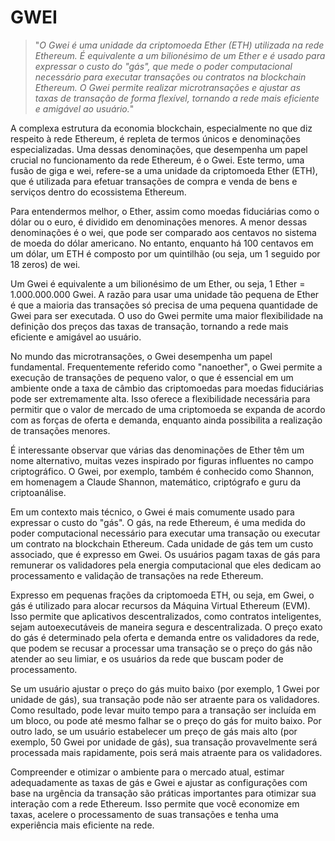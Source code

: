 # GWEI

>"*O Gwei é uma unidade da criptomoeda Ether (ETH) utilizada na rede Ethereum. É equivalente a um bilionésimo de um Ether e é usado para expressar o custo do "gás", que mede o poder computacional necessário para executar transações ou contratos na blockchain Ethereum. O Gwei permite realizar microtransações e ajustar as taxas de transação de forma flexível, tornando a rede mais eficiente e amigável ao usuário.*"

A complexa estrutura da economia blockchain, especialmente no que diz respeito à rede Ethereum, é repleta de termos únicos e denominações especializadas. Uma dessas denominações, que desempenha um papel crucial no funcionamento da rede Ethereum, é o Gwei. Este termo, uma fusão de giga e wei, refere-se a uma unidade da criptomoeda Ether (ETH), que é utilizada para efetuar transações de compra e venda de bens e serviços dentro do ecossistema Ethereum.

Para entendermos melhor, o Ether, assim como moedas fiduciárias como o dólar ou o euro, é dividido em denominações menores. A menor dessas denominações é o wei, que pode ser comparado aos centavos no sistema de moeda do dólar americano. No entanto, enquanto há 100 centavos em um dólar, um ETH é composto por um quintilhão (ou seja, um 1 seguido por 18 zeros) de wei.

Um Gwei é equivalente a um bilionésimo de um Ether, ou seja, 1 Ether = 1.000.000.000 Gwei. A razão para usar uma unidade tão pequena de Ether é que a maioria das transações só precisa de uma pequena quantidade de Gwei para ser executada. O uso do Gwei permite uma maior flexibilidade na definição dos preços das taxas de transação, tornando a rede mais eficiente e amigável ao usuário.

No mundo das microtransações, o Gwei desempenha um papel fundamental. Frequentemente referido como "nanoether", o Gwei permite a execução de transações de pequeno valor, o que é essencial em um ambiente onde a taxa de câmbio das criptomoedas para moedas fiduciárias pode ser extremamente alta. Isso oferece a flexibilidade necessária para permitir que o valor de mercado de uma criptomoeda se expanda de acordo com as forças de oferta e demanda, enquanto ainda possibilita a realização de transações menores.

É interessante observar que várias das denominações de Ether têm um nome alternativo, muitas vezes inspirado por figuras influentes no campo criptográfico. O Gwei, por exemplo, também é conhecido como Shannon, em homenagem a Claude Shannon, matemático, criptógrafo e guru da criptoanálise.

Em um contexto mais técnico, o Gwei é mais comumente usado para expressar o custo do "gás". O gás, na rede Ethereum, é uma medida do poder computacional necessário para executar uma transação ou executar um contrato na blockchain Ethereum. Cada unidade de gás tem um custo associado, que é expresso em Gwei. Os usuários pagam taxas de gás para remunerar os validadores pela energia computacional que eles dedicam ao processamento e validação de transações na rede Ethereum.

Expresso em pequenas frações da criptomoeda ETH, ou seja, em Gwei, o gás é utilizado para alocar recursos da Máquina Virtual Ethereum (EVM). Isso permite que aplicativos descentralizados, como contratos inteligentes, sejam autoexecutáveis de maneira segura e descentralizada. O preço exato do gás é determinado pela oferta e demanda entre os validadores da rede, que podem se recusar a processar uma transação se o preço do gás não atender ao seu limiar, e os usuários da rede que buscam poder de processamento.

Se um usuário ajustar o preço do gás muito baixo (por exemplo, 1 Gwei por unidade de gás), sua transação pode não ser atraente para os validadores. Como resultado, pode levar muito tempo para a transação ser incluída em um bloco, ou pode até mesmo falhar se o preço do gás for muito baixo. Por outro lado, se um usuário estabelecer um preço de gás mais alto (por exemplo, 50 Gwei por unidade de gás), sua transação provavelmente será processada mais rapidamente, pois será mais atraente para os validadores.

Compreender e otimizar o ambiente para o mercado atual, estimar adequadamente as taxas de gás e Gwei e ajustar as configurações com base na urgência da transação são práticas importantes para otimizar sua interação com a rede Ethereum. Isso permite que você economize em taxas, acelere o processamento de suas transações e tenha uma experiência mais eficiente na rede.

